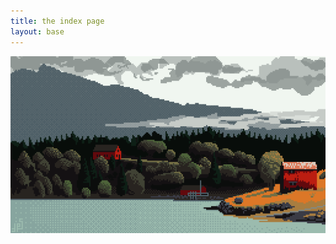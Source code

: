 ```yaml
---
title: the index page
layout: base
---
```


<img class="homepage pixelart" src="/images/jps2022001_jdonaldson_landscape_week02_full.png" />
